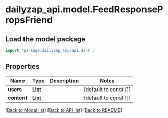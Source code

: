 # dailyzap_api.model.FeedResponsePropsFriend

## Load the model package
```dart
import 'package:dailyzap_api/api.dart';
```

## Properties
Name | Type | Description | Notes
------------ | ------------- | ------------- | -------------
**users** | [**List<UserProps>**](UserProps.md) |  | [default to const []]
**content** | [**List<Content>**](Content.md) |  | [default to const []]

[[Back to Model list]](../README.md#documentation-for-models) [[Back to API list]](../README.md#documentation-for-api-endpoints) [[Back to README]](../README.md)


